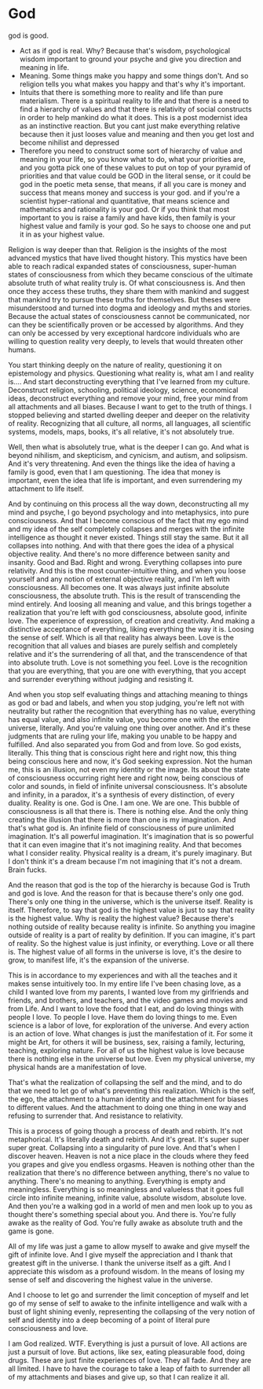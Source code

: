 # God

god is good.
* Act as if god is real. Why? Because that's wisdom, psychological wisdom important to ground your psyche and give you direction and meaning in life.
* Meaning. Some things make you happy and some things don't. And so religion tells you what makes you happy and that's why it's important. 
*  Intuits that there is something more to reality and life than pure materialism. There is a spiritual reality to life and that there is a need to find a hierarchy of values and that there is relativity of social constructs in order to help mankind do what it does. This is a post modernist idea as an instinctive reaction. But you cant just make everything relative because then it just looses value and meaning and then you get lost and become nihilist and depressed
*  Therefore  you need to construct some sort of hierarchy of value and meaning in your life, so you know what to do, what your priorities are, and you gotta pick one of these values to put on top of your pyramid of priorities and that value could be GOD in the literal sense, or it could be god in the poetic meta sense, that means, if all you care is money and success that means money and success is your god. and if you're a scientist hyper-rational and quantitative, that means science and mathematics and rationality is your god. Or if you think that most important to you is raise a family and have kids, then family is your highest value and family is your god. So he says to choose one and put it in as your highest value.

Religion is way deeper than that. Religion is the insights of the most advanced mystics that have lived thought history. This mystics have been able to reach radical expanded states of consciousness, super-human states of consciousness from which they became conscious of the ultimate absolute truth of what reality truly is. Of what consciousness is. And then once they access these truths, they share them with mankind and suggest that mankind try to pursue these truths for themselves. But theses were misunderstood and turned into dogma and ideology and myths and stories. Because the actual states of consciousness cannot be communicated, nor can they be scientifically proven or be accessed by algorithms. And they can only be accessed by very exceptional hardcore individuals who are willing to question reality very deeply, to levels that would threaten other humans. 

You start thinking deeply on the nature of reality, questioning it on epistemology and physics. Questioning what reality is, what am I and reality is.... And start deconstructing everything that I've learned from my culture.  Deconstruct religion, schooling, political ideology, science, economical ideas, deconstruct everything and remove your mind, free your mind from all attachments and all biases. Because I want to get to the truth of things. I stopped believing and started dwelling deeper and deeper on the relativity of reality. Recognizing that all culture, all norms, all languages, all scientific systems, models, maps, books, it's all relative, it's not absolutely true. 

Well, then what is absolutely true, what is the deeper I can go. And what is beyond nihilism, and skepticism, and cynicism, and autism, and solipsism. And it's very threatening. And even the things like the idea of having a family is good, even that I am questioning. The idea that money is important, even the idea that life is important, and even surrendering my attachment to life itself.

And by continuing on this process all the way down, deconstructing all my mind and psyche, I go beyond psychology and into metaphysics, into pure consciousness. And that I become conscious of the fact that my ego mind and my idea of the self completely collapses and merges with the infinite intelligence as thought it never existed. Things still stay the same. But it all collapses into nothing. And with that there goes the idea of a physical objective reality. And there's no more difference between sanity and insanity. Good and Bad. Right and wrong. Everything collapses into pure relativity. And this is the most counter-intuitive thing, and when you loose yourself and any notion of external objective reality, and I'm left with consciousness. All becomes one. It was always just infinite absolute consciousness, the absolute truth. This is the result of transcending the mind entirely. And loosing all meaning and value, and this brings together a realization that you're left with god consciousness, absolute good, infinite love. The experience of expression, of creation and creativity. And making a distinctive acceptance of everything, liking everything the way it is. Loosing the sense of self. Which is all that reality has always been.
Love is the recognition that all values and biases are purely selfish and completely relative and it's the surrendering of all that, and the transcendence of that into absolute truth. Love is not something you feel. Love is the recognition that you are everything, that you are one with everything, that you accept and surrender everything without judging and resisting it. 

And when you stop self evaluating things and attaching meaning to things as god or bad and labels, and when you stop judging, you're left not with neutrality but rather the recognition that everything has no value, everything has equal value, and also infinite value, you become one with the entire universe, literally. And you're valuing one thing over another. And it's these judgments that are ruling your life, making you unable to be happy and fulfilled. And also separated you from God and from love. So god exists, literally. This thing that is conscious right here and right now, this thing being conscious here and now, it's God seeking expression. Not the human me, this is an illusion, not even my identity or the image. Its about the state of consciousness occurring right here and right now, being conscious of color and sounds, in field of infinite universal consciousness. It's absolute and infinity, in a paradox, it's a synthesis of every distinction, of every duality. Reality is one. God is One. I am one. We are one. This bubble of consciousness is all that there is. There is nothing else. And the only thing creating the illusion that there is more than one is my imagination. And that's what god is. An infinite field of consciousness of pure unlimited imagination. It's all powerful imagination. It's imagination that is so powerful that it can even imagine that it's not imagining reality. And that becomes what I consider reality. Physical reality is a dream, it's purely imaginary. But I don't think it's a dream because I'm not imagining that it's not a dream. Brain fucks.

And the reason that god is the top of the hierarchy is because God is Truth and god is love. And the reason for that is because there's only one god. There's only one thing in the universe, which is the universe itself. Reality is itself. Therefore, to say that god is the highest value is just to say that reality is the highest value. Why is reality the highest value? Because there's nothing outside of reality because reality is infinite. So anything you imagine outside of reality is a part of reality by definition. If you can imagine, it's part of reality. So the highest value is just infinity, or everything. Love or all there is. The highest value of all forms in the universe is love, it's the desire to grow, to manifest life, it's the expansion of the universe. 

This is in accordance to my experiences and with all the teaches and it makes sense intuitively too. In my entire life I've been chasing love, as a child I wanted love from my parents, I wanted love from my girlfriends and friends, and brothers, and teachers, and the video games and movies and from Life. And I want to love the food that I eat, and do loving things with people I love. To people I love. Have them do loving things to me. Even science is a labor of love, for exploration of the universe. And every action is an action of love. What changes is just the manifestation of it. For some it might be Art, for others it will be business, sex, raising a family, lecturing, teaching, exploring nature. For all of us the highest value is love because there is nothing else in the universe but love. Even my physical universe, my physical hands are a manifestation of love. 

That's what the realization of collapsing the self and the mind, and to do that we need to let go of what's preventing this realization. Which is the self, the ego, the attachment to a human identity and the attachment for biases to different values. And the attachment to doing one thing in one way and refusing to surrender that. And resistance to relativity. 


This is a process of going though a process of death and rebirth. It's not metaphorical. It's literally death and rebirth. And it's great. It's super super super great. Collapsing into a singularity of pure love. And that's when I discover heaven. Heaven is not a nice place in the clouds where they feed you grapes and give you endless orgasms. Heaven is nothing other than the realization that there's no difference between anything, there's no value to anything. There's no meaning to anything. Everything is empty and meaningless. Everything is so meaningless and valueless that it goes full circle into infinite meaning, infinite value, absolute wisdom, absolute love. And then you're a walking god in a world of men and men look up to you as thought there's something special about you. And there is. You're fully awake as the reality of God. You're fully awake as absolute truth and the game is gone.


All of my life was just a game to allow myself to awake and give myself the gift of infinite love. And I give myself the appreciation and I thank that greatest gift in the universe. I thank the universe itself as a gift. And I appreciate this wisdom as a profound wisdom. In the means of losing my sense of self and discovering the highest value in the universe. 

And I choose to let go and surrender the limit conception of myself and let go of my sense of self to awake to the infinite intelligence and walk with a bust of light shining evenly, representing the collapsing of the very notion of self and identity into a deep becoming of a point of literal pure consciousness and love.



I am God realized. WTF. Everything is just a pursuit of love. All actions are just a pursuit of love. But actions, like sex, eating pleasurable food, doing drugs. These are just finite experiences of love. They all fade. And they are all limited. I have to have the courage to take a leap of faith to surrender all of my attachments and biases and give up, so that I can realize it all.